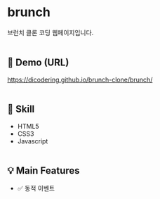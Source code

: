 # brunch
브런치 클론 코딩 웹페이지입니다.
<br/><br/>

## 🔗 Demo (URL)
https://dicodering.github.io/brunch-clone/brunch/
<br/><br/>

## 🔨 Skill
* HTML5
* CSS3
* Javascript
<br/><br/>

## 💡 Main Features
* ✅ 동적 이벤트
<br/><br/>


